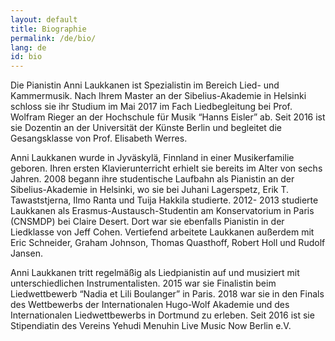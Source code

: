 ```yaml
---
layout: default
title: Biographie
permalink: /de/bio/
lang: de
id: bio
---
```


Die Pianistin Anni Laukkanen ist Spezialistin im Bereich Lied- und Kammermusik. Nach Ihrem Master an der Sibelius-Akademie in Helsinki schloss sie ihr Studium im Mai 2017 im Fach Liedbegleitung bei Prof. Wolfram Rieger an der Hochschule für Musik “Hanns Eisler” ab. Seit 2016 ist sie Dozentin an der Universität der Künste Berlin und begleitet die Gesangsklasse von Prof. Elisabeth Werres.

Anni Laukkanen wurde in Jyväskylä, Finnland in einer Musikerfamilie geboren. Ihren ersten Klavierunterricht erhielt sie bereits im Alter von sechs Jahren. 2008 begann ihre studentische Laufbahn als Pianistin an der Sibelius-Akademie in Helsinki, wo sie bei Juhani Lagerspetz, Erik T. Tawaststjerna, Ilmo Ranta und Tuija Hakkila studierte. 2012- 2013 studierte Laukkanen als Erasmus-Austausch-Studentin am Konservatorium in Paris (CNSMDP) bei Claire Desert. Dort war sie ebenfalls Pianistin in der Liedklasse von Jeff Cohen. Vertiefend arbeitete Laukkanen außerdem mit Eric Schneider, Graham Johnson, Thomas Quasthoff, Robert Holl und Rudolf Jansen.

Anni Laukkanen tritt regelmäßig als Liedpianistin auf und musiziert mit unterschiedlichen Instrumentalisten. 2015 war sie Finalistin beim Liedwettbewerb “Nadia et Lili Boulanger” in Paris. 2018 war sie in den Finals des Wettbewerbs der Internationalen Hugo-Wolf Akademie und des Internationalen Liedwettbewerbs in Dortmund zu erleben. Seit 2016 ist sie Stipendiatin des Vereins Yehudi Menuhin Live Music Now Berlin e.V. 

